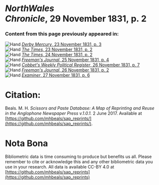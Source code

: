 # *NorthWales Chronicle*, 29 November 1831, p. 2  
  
### Content from this page previously appeared in:  
![Hand](http://scissorsandpaste.net/wp-content/uploads/2017/06/smallhandpointer.png) [*Derby Mercury*, 23 November 1831, p. 3](https://mhbeals.github.io/sap_html/Derby-Mercury/Derby-Mercury-23-November-1831-p-3)  
![Hand](http://scissorsandpaste.net/wp-content/uploads/2017/06/smallhandpointer.png) [*The Times*, 23 November 1831, p. 2](https://mhbeals.github.io/sap_html/The-Times/The-Times-23-November-1831-p-2)  
![Hand](http://scissorsandpaste.net/wp-content/uploads/2017/06/smallhandpointer.png) [*The Times*, 24 November 1831, p. 2](https://mhbeals.github.io/sap_html/The-Times/The-Times-24-November-1831-p-2)  
![Hand](http://scissorsandpaste.net/wp-content/uploads/2017/06/smallhandpointer.png) [*Freeman's Journal*, 25 November 1831, p. 4](https://mhbeals.github.io/sap_html/Freeman's-Journal/Freeman's-Journal-25-November-1831-p-4)  
![Hand](http://scissorsandpaste.net/wp-content/uploads/2017/06/smallhandpointer.png) [*Cobbet's Weekly Political Register*, 26 November 1831, p. 7](https://mhbeals.github.io/sap_html/Cobbet's-Weekly-Political-Register/Cobbet's-Weekly-Political-Register-26-November-1831-p-7)  
![Hand](http://scissorsandpaste.net/wp-content/uploads/2017/06/smallhandpointer.png) [*Freeman's Journal*, 26 November 1831, p. 2](https://mhbeals.github.io/sap_html/Freeman's-Journal/Freeman's-Journal-26-November-1831-p-2)  
![Hand](http://scissorsandpaste.net/wp-content/uploads/2017/06/smallhandpointer.png) [*Examiner*, 27 November 1831, p. 6](https://mhbeals.github.io/sap_html/Examiner/Examiner-27-November-1831-p-6)  


# Citation: 

Beals. M. H. *Scissors and Paste Database: A Map of Reprinting and Reuse in the Anglophone Newspaper Press v.1.0.1.* 2 June 2017. Available at [https://github.com/mhbeals/sap_reprints/](https://github.com/mhbeals/sap_reprints/). 

# Nota Bona

Bibliometric data is time consuming to produce but benefits us all. Please remember to cite or acknowledge this and any other bibliometric data you use in your research. All data is available CC-BY 4.0 at [https://github.com/mhbeals/sap_reprints](https://github.com/mhbeals/sap_reprints)